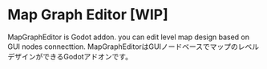 # Map Graph Editor [WIP]

MapGraphEditor is Godot addon. you can edit level map design based on GUI nodes connecttion.
MapGraphEditorはGUIノードベースでマップのレベルデザインができるGodotアドオンです。


